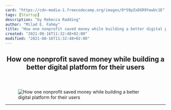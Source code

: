 ```yaml
---
card: "https://cdn-media-1.freecodecamp.org/images/0*59pZxDGR9YawUc1E"
tags: [Startup]
description: "by Rebecca Radding"
author: "Milad E. Fahmy"
title: "How one nonprofit saved money while building a better digital platform for their users"
created: "2021-08-16T11:32:48+02:00"
modified: "2021-08-16T11:32:48+02:00"
---
```

<div class="site-wrapper">
<main id="site-main" class="site-main outer">
<div class="inner">
<article class="post-full post tag-startup tag-tech tag-programming tag-nonprofit tag-technology ">
<header class="post-full-header">
<h1 class="post-full-title">How one nonprofit saved money while building a better digital platform for their users</h1>
</header>
<figure class="post-full-image">
<picture>
<source media="(max-width: 700px)" sizes="1px" srcset="data:image/gif;base64,R0lGODlhAQABAIAAAAAAAP///yH5BAEAAAAALAAAAAABAAEAAAIBRAA7 1w">
<source media="(min-width: 701px)" sizes="(max-width: 800px) 400px,
(max-width: 1170px) 700px,
1400px" srcset="https://cdn-media-1.freecodecamp.org/images/0*59pZxDGR9YawUc1E 300w,
https://cdn-media-1.freecodecamp.org/images/0*59pZxDGR9YawUc1E 600w,
https://cdn-media-1.freecodecamp.org/images/0*59pZxDGR9YawUc1E 1000w,
https://cdn-media-1.freecodecamp.org/images/0*59pZxDGR9YawUc1E 2000w">
<img onerror="this.style.display='none'" src="https://cdn-media-1.freecodecamp.org/images/0*59pZxDGR9YawUc1E" alt="How one nonprofit saved money while building a better digital platform for their users">
</picture>
</figure>
<section class="post-full-content">
<div class="post-content medium-migrated-article">
</div>
<hr>
</section>
</article>
</div>
</main>
</div>
<!-- Google Tag Manager (noscript) -->
<!-- End Google Tag Manager (noscript) -->
